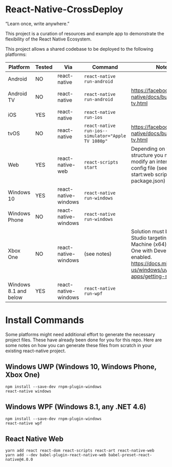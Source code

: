 # React-Native-CrossDeploy

“Learn once, write anywhere.”

This project is a curation of resources and example app to demonstrate the flexibility of the React Native Ecosystem.


This project allows a shared codebase to be deployed to the following platforms:

| Platform              | Tested | Via                  | Command                                           | Notes/Links  |
| --------------------- | ------ | -------------------- | ------------------------------------------------- | ------------ |
| Android               | NO     | react-native         | `react-native run-android`                        |
| Android TV            | NO     | react-native         | `react-native run-android`                          |https://facebook.github.io/react-native/docs/building-for-apple-tv.html
| iOS                   | YES    | react-native         | `react-native run-ios`                            |
| tvOS                  | NO     | react-native         | `react-native run-ios--simulator="Apple TV 1080p"`  |https://facebook.github.io/react-native/docs/building-for-apple-tv.html
| Web                   | YES    | react-native-web     | `react-scripts start`                             | Depending on your project structure you may need to modify an internal node_module config file (see fixrs.js and the start:web script in this project's package.json)
| Windows 10            | YES    | react-native-windows | `react-native run-windows`                        |
| Windows Phone         | NO     | react-native-windows | `react-native run-windows`                        |
| Xbox One              | NO     | react-native-windows | (see notes)                                       | Solution must be run from Visual Studio targeting a Remote Machine (x64) which is an Xbox One with Developer Mode enabled.  https://docs.microsoft.com/en-us/windows/uwp/xbox-apps/getting-started
| Windows 8.1 and below | YES    | react-native-windows | `react-native run-wpf`                            |

# Install Commands
Some platforms might need additional effort to generate the necessary project files. These have already been done for you for this repo. Here are some notes on how you can generate these files from scratch in your existing react-native project.
## Windows UWP (Windows 10, Windows Phone, Xbox One)
```
npm install --save-dev rnpm-plugin-windows
react-native windows
```
## Windows WPF (Windows 8.1, any .NET 4.6)
```
npm install --save-dev rnpm-plugin-windows
react-native wpf
```
## React Native Web
```
yarn add react react-dom react-scripts react-art react-native-web
yarn add --dev babel-plugin-react-native-web babel-preset-react-native@4.0.0
```
